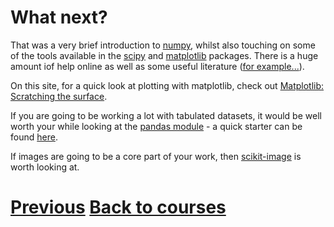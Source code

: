 ---
---

# What next?

That was a very brief introduction to [numpy](http://www.numpy.org/), whilst also touching on some of the tools available in the [scipy](http://www.scipy.org/scipylib/index.html) and [matplotlib](http://matplotlib.org/) packages. There is a huge amount iof help online as well as some useful literature ([for example...](http://shop.oreilly.com/product/0636920023784.do)).

On this site, for a quick look at plotting with matplotlib, check out [Matplotlib: Scratching the surface](../../PythonPackages_matplotlib/README_matplotlib).

If you are going to be working a lot with tabulated datasets, it would be well worth your while looking at the [pandas module](http://pandas.pydata.org/) - a quick starter can be found [here](http://pandas.pydata.org/pandas-docs/stable/10min.html).

If images are going to be a core part of your work, then [scikit-image](http://scikit-image.org/) is worth looking at.

# [Previous](../numpy_io_scipy_image) [Back to courses](../../programming_courses)
